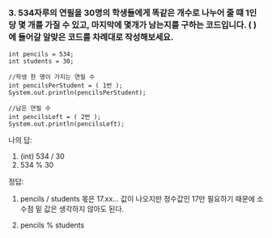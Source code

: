 ### 3. 534자루의 연필을 30명의 학생들에게 똑같은 개수로 나누어 줄 떄 1인당 몇 개를 가질 수 있고, 마지막에 몇개가 남는지를 구하는 코드입니다. ( )에 들어갈 알맞은 코드를 차례대로 작성해보세요.

```
int pencils = 534;
int students = 30;

//학생 한 명이 가지는 연필 수 
int pencilsPerStudent = ( 1번 );
System.out.println(pencilsPerStudent);

//남은 연필 수 
int pencilsLeft = ( 2번 );
System.out.println(pencilsLeft); 
```

나의 답:

1. (int) 534 / 30
2. 534 % 30

정답:

1. pencils / students
   몫은 17.xx... 값이 나오지만 정수값인 17만 필요하기 때문에 소수점 밑 값은 생각하지 않아도 된다.

3. pencils % students
